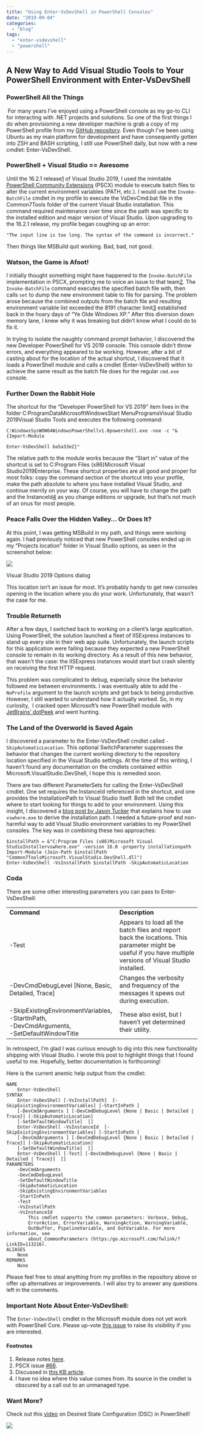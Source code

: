 ```yaml
---
title: "Using Enter-VsDevShell in PowerShell Consoles"
date: "2019-09-04"
categories: 
  - "blog"
tags: 
  - "enter-vsdevshell"
  - "powershell"
---
```


## A New Way to Add Visual Studio Tools to Your PowerShell Environment with Enter-VsDevShell

### PowerShell All the Things

 For many years I’ve enjoyed using a PowerShell console as my go-to CLI for interacting with .NET projects and solutions. So one of the first things I do when provisioning a new developer machine is grab a copy of my PowerShell profile from my [GitHub repository](https://github.com/adamskt/danja-zown). Even though I’ve been using Ubuntu as my main platform for development and have consequently gotten into ZSH and BASH scripting, I still use PowerShell daily, but now with a new cmdlet: Enter-VsDevShell.

### PowerShell + Visual Studio == Awesome

Until the 16.2.1 release[1](#fn1) of Visual Studio 2019, I used the inimitable [PowerShell Community Extensions](https://github.com/Pscx/Pscx) (PSCX) module to execute batch files to alter the current environment variables (PATH, etc.). I would use the `Invoke-BatchFile` cmdlet in my profile to execute the VsDevCmd.bat file in the Common7Tools folder of the current Visual Studio installation. This command required maintenance over time since the path was specific to the installed edition and major version of Visual Studio. Upon upgrading to the 16.2.1 release, my profile began coughing up an error:

```
"The input line is too long. The syntax of the command is incorrect."
```

Then things like MSBuild quit working. Bad, bad, not good.

### Watson, the Game is Afoot!

I initially thought something might have happened to the `Invoke-BatchFile` implementation in PSCX, prompting me to voice an issue to that team[2](#fn2). The `Invoke-BatchFile` command executes the specified batch file with, then calls `set` to dump the new environment table to file for parsing. The problem arose because the combined outputs from the batch file and resulting environment variable list exceeded the 8191 character limit[3](#fn3) established back in the hoary days of “Ye Olde Windows XP.” After this diversion down memory lane, I knew why it was breaking but didn’t know what I could do to fix it.

In trying to isolate the naughty command prompt behavior, I discovered the new Developer PowerShell for VS 2019 console. This console didn’t throw errors, and everything appeared to be working. However, after a bit of casting about for the location of the actual shortcut, I discovered that it loads a PowerShell module and calls a cmdlet (Enter-VsDevShell) within to achieve the same result as the batch file does for the regular `cmd.exe` console.

### Further Down the Rabbit Hole

The shortcut for the “Developer PowerShell for VS 2019” item lives in the folder C:ProgramDataMicrosoftWindowsStart MenuProgramsVisual Studio 2019Visual Studio Tools and executes the following command:

```
C:WindowsSysWOW64WindowsPowerShellv1.0powershell.exe -noe -c "&{Import-Module 
```

```
Enter-VsDevShell ba5a33e2}"
```

The relative path to the module works because the “Start in” value of the shortcut is set to C:Program Files (x86)Microsoft Visual Studio2019Enterprise. These shortcut properties are all good and proper for most folks: copy the command section of the shortcut into your profile, make the path absolute to where you have installed Visual Studio, and continue merrily on your way. Of course, you will have to change the path and the InstanceId[4](#fn4) as you change editions or upgrade, but that’s not much of an onus for most people.

### Peace Falls Over the Hidden Valley… Or Does It?

At this point, I was getting MSBuild in my path, and things were working again. I had previously noticed that new PowerShell consoles ended up in my “Projects location” folder in Visual Studio options, as seen in the screenshot below:

![](images/devenv_2019-08-28_08-36-27-1024x211.png)

Visual Studio 2019 Options dialog

This location isn’t an issue for most. It’s probably handy to get new consoles opening in the location where you do your work. Unfortunately, that wasn’t the case for me.

### Trouble Returneth

After a few days, I switched back to working on a client’s large application. Using PowerShell, the solution launched a fleet of IISExpress instances to stand up every site in their web app suite. Unfortunately, the launch scripts for this application were failing because they expected a new PowerShell console to remain in its working directory. As a result of this new behavior, that wasn’t the case: the IISExpress instances would start but crash silently on receiving the first HTTP request.

This problem was complicated to debug, especially since the behavior followed me between environments. I was eventually able to add the `-NoProfile` argument to the launch scripts and get back to being productive. However, I still wanted to understand how it actually worked. So, in my curiosity,  I cracked open Microsoft’s new PowerShell module with [JetBrains’ dotPeek](https://www.jetbrains.com/decompiler/) and went hunting.

### The Land of the Overworld is Saved Again

I discovered a parameter to the Enter-VsDevShell cmdlet called `-SkipAutomaticLocation`. This optional SwitchParameter suppresses the behavior that changes the current working directory to the repository location specified in the Visual Studio settings. At the time of this writing, I haven’t found any documentation on the cmdlets contained within Microsoft.VisualStudio.DevShell, I hope this is remedied soon.

There are two different ParameterSets for calling the Enter-VsDevShell cmdlet. One set requires the InstanceId referenced in the shortcut, and one provides the InstallationPath to Visual Studio itself. Both tell the cmdlet where to start looking for things to add to your environment. Using this insight, I discovered a [blog post by Jason Tucker](https://medium.com/@jtucker/visual-studio-devshell-e3080f0341af) that explains how to use `vswhere.exe` to derive the installation path. I needed a future-proof and non-harmful way to add Visual Studio environment variables to my PowerShell consoles. The key was in combining these two approaches:

```
$installPath = &"C:Program Files (x86)Microsoft Visual StudioInstallervswhere.exe" -version 16.0 -property installationpath
Import-Module (Join-Path $installPath "Common7ToolsMicrosoft.VisualStudio.DevShell.dll")
Enter-VsDevShell -VsInstallPath $installPath -SkipAutomaticLocation
```

### Coda

There are some other interesting parameters you can pass to Enter-VsDevShell:

<table><tbody><tr><td><strong>Command</strong></td><td><strong>Description</strong></td></tr><tr><td>-Test</td><td>Appears to load all the batch files and report back the locations. This parameter might be useful if you have multiple versions of Visual Studio installed.</td></tr><tr><td>-DevCmdDebugLevel [None, Basic, Detailed, Trace]</td><td>Changes the verbosity and frequency of the messages it spews out during execution.</td></tr><tr><td>-SkipExistingEnvironmentVariables,<br>-StartInPath,<br>-DevCmdArguments,<br>-SetDefaultWindowTitle</td><td>These also exist, but I haven’t yet determined their utility.</td></tr></tbody></table>

In retrospect, I’m glad I was curious enough to dig into this new functionality shipping with Visual Studio. I wrote this post to highlight things that I found useful to me. Hopefully, better documentation is forthcoming!

Here is the current anemic help output from the cmdlet:

```
NAME
    Enter-VsDevShell
SYNTAX
    Enter-VsDevShell [-VsInstallPath]  [-SkipExistingEnvironmentVariables] [-StartInPath ]
    [-DevCmdArguments ] [-DevCmdDebugLevel {None | Basic | Detailed | Trace}] [-SkipAutomaticLocation]
    [-SetDefaultWindowTitle]  []
    Enter-VsDevShell -VsInstanceId  [-SkipExistingEnvironmentVariables] [-StartInPath ]
    [-DevCmdArguments ] [-DevCmdDebugLevel {None | Basic | Detailed | Trace}] [-SkipAutomaticLocation]
    [-SetDefaultWindowTitle]  []
    Enter-VsDevShell [-Test] [-DevCmdDebugLevel {None | Basic | Detailed | Trace}]  []
PARAMETERS
    -DevCmdArguments 
    -DevCmdDebugLevel 
    -SetDefaultWindowTitle
    -SkipAutomaticLocation
    -SkipExistingEnvironmentVariables
    -StartInPath 
    -Test
    -VsInstallPath 
    -VsInstanceId 
        This cmdlet supports the common parameters: Verbose, Debug,
        ErrorAction, ErrorVariable, WarningAction, WarningVariable,
        OutBuffer, PipelineVariable, and OutVariable. For more information, see
        about_CommonParameters (https:/go.microsoft.com/fwlink/?LinkID=113216).
ALIASES
    None
REMARKS
    None
```

Please feel free to steal anything from my profiles in the repository above or offer up alternatives or improvements. I will also try to answer any questions left in the comments.

### Important Note About Enter-VsDevShell:

The `Enter-VsDevShell` cmdlet in the Microsoft module does not yet work with PowerShell Core. Please up-vote [this issue](https://developercommunity.visualstudio.com/idea/663594/microsoftvisualstudiodevshell-doesnt-work-with-pow.html) to raise its visibility if you are interested.

#### Footnotes

1. Release notes [here](https://docs.microsoft.com/en-us/visualstudio/releases/2019/release-notes#--visual-studio-2019-version-1621).
2. PSCX issue [#66](https://github.com/Pscx/Pscx/issues/66).
3. Discussed in [this KB article](https://support.microsoft.com/en-us/help/830473/command-prompt-cmd-exe-command-line-string-limitation).
4. I have no idea where this value comes from. Its source in the cmdlet is obscured by a call out to an unmanaged type.

### Want More?

Check out this [video](https://intellitect.com/powershell-dsc/) on Desired State Configuration (DSC) in PowerShell!

![](images/blog-job-ad-2-768x97.png)
